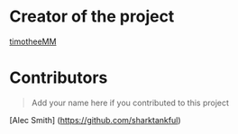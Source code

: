 # Creator of the project

[timotheeMM](https://github.com/timotheemm)

# Contributors

> Add your name here if you contributed to this project

[Alec Smith] (https://github.com/sharktankful)
